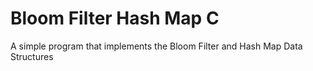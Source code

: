 # Bloom Filter Hash Map C
 A simple program that implements the Bloom Filter and Hash Map Data Structures
